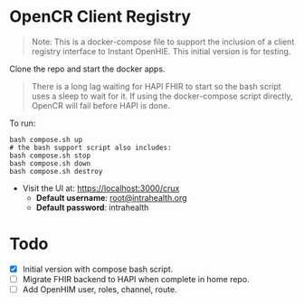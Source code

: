 # OpenCR Client Registry

> Note: This is a docker-compose file to support the inclusion of a client registry interface to Instant OpenHIE. This initial version is for testing.

Clone the repo and start the docker apps.

> There is a long lag waiting for HAPI FHIR to start so the bash script uses a sleep to wait for it. If using the docker-compose script directly, OpenCR will fail before HAPI is done.

To run:
```
bash compose.sh up
# the bash support script also includes:
bash compose.sh stop
bash compose.sh down
bash compose.sh destroy
```

* Visit the UI at: [https://localhost:3000/crux](https://localhost:3000/crux)
    * **Default username**: root@intrahealth.org 
    * **Default password**: intrahealth

# Todo
- [x] Initial version with compose bash script.
- [ ] Migrate FHIR backend to HAPI when complete in home repo.
- [ ] Add OpenHIM user, roles, channel, route.